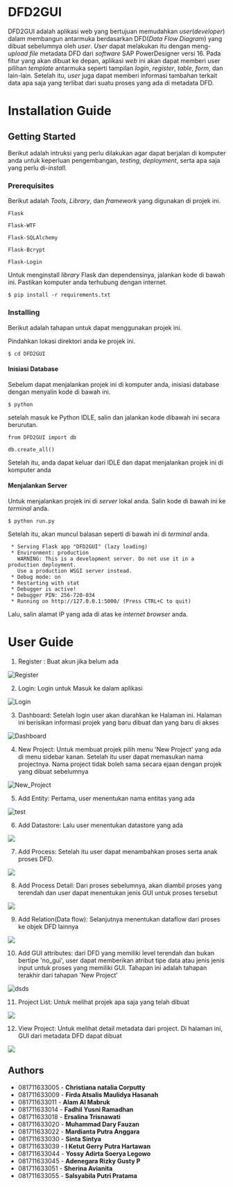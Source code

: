 # DFD2GUI

DFD2GUI adalah aplikasi web yang bertujuan memudahkan *user*(*developer*) dalam membangun antarmuka berdasarkan DFD(*Data Flow Diagram*) yang dibuat sebelumnya oleh *user*. *User* dapat melakukan itu dengan meng-*upload file* metadata DFD dari *software* SAP PowerDesigner versi 16. Pada fitur yang akan dibuat ke depan, aplikasi *web* ini akan dapat memberi user pilihan *template* antarmuka seperti tampilan *login*, *register*, *table*, *form*, dan lain-lain. Setelah itu, *user* juga dapat memberi informasi tambahan terkait data apa saja yang terlibat dari suatu proses yang ada di metadata DFD.

# Installation Guide

## Getting Started

Berikut adalah intruksi yang perlu dilakukan agar dapat berjalan di komputer anda untuk keperluan pengembangan, *testing*, *deployment*, serta apa saja yang perlu di-*install*.

### Prerequisites

Berikut adalah *Tools*, *Library*, dan *framework* yang digunakan di projek ini.

```
Flask

Flask-WTF

Flask-SQLAlchemy

Flask-Bcrypt

Flask-Login
```
Untuk menginstall *library* Flask dan dependensinya, jalankan kode di bawah ini. Pastikan komputer anda terhubung dengan internet.
```
$ pip install -r requirements.txt
```

### Installing

Berikut adalah tahapan untuk dapat menggunakan projek ini.

Pindahkan lokasi direktori anda ke projek ini.

```
$ cd DFD2GUI
```
#### Inisiasi Database
Sebelum dapat menjalankan projek ini di komputer anda, inisiasi database dengan menyalin kode di bawah ini.
```
$ python
```
setelah masuk ke Python IDLE, salin dan jalankan kode dibawah ini secara berurutan.
```
from DFD2GUI import db

db.create_all()
```
Setelah itu, anda dapat keluar dari IDLE dan dapat menjalankan projek ini di komputer anda
#### Menjalankan Server
Untuk menjalankan projek ini di *server* lokal anda. Salin kode di bawah ini ke *terminal* anda.
```
$ python run.py
```

Setelah itu, akan muncul balasan seperti di bawah ini di *terminal* anda.

```
 * Serving Flask app "DFD2GUI" (lazy loading)
 * Environment: production
   WARNING: This is a development server. Do not use it in a production deployment.
   Use a production WSGI server instead.
 * Debug mode: on
 * Restarting with stat
 * Debugger is active!
 * Debugger PIN: 256-720-034
 * Running on http://127.0.0.1:5000/ (Press CTRL+C to quit)
```
Lalu, salin alamat IP yang ada di atas ke *internet browser* anda.

# User Guide

1. Register : Buat akun jika belum ada

![Register](https://raw.githubusercontent.com/AgileRE/DFD2020/master/readme_asset/Register.png)

2. Login: Login untuk Masuk ke dalam aplikasi

![Login](https://raw.githubusercontent.com/AgileRE/DFD2020/master/readme_asset/Login.png)

3. Dashboard: Setelah login user akan diarahkan ke Halaman ini. Halaman ini berisikan informasi projek yang baru dibuat dan yang baru di akses

![Dashboard](https://raw.githubusercontent.com/AgileRE/DFD2020/master/readme_asset/Dashboard.png)

4. New Project: Untuk membuat projek pilih menu 'New Project' yang ada di menu sidebar kanan. Setelah itu user dapat memasukan nama projectnya. Nama project tidak boleh sama secara ejaan dengan
   projek yang dibuat sebelumnya

![New_Project](https://raw.githubusercontent.com/AgileRE/DFD2020/master/readme_asset/New_Project.png)

5. Add Entity: Pertama, user menentukan nama entitas yang ada

![test](https://raw.githubusercontent.com/AgileRE/DFD2020/master/readme_asset/Add_Entity.png)

6. Add Datastore: Lalu user menentukan datastore yang ada

![](https://raw.githubusercontent.com/AgileRE/DFD2020/master/readme_asset/Add_Datastore.png)

7. Add Process: Setelah itu user dapat menambahkan proses serta anak proses DFD.

![](https://raw.githubusercontent.com/AgileRE/DFD2020/master/readme_asset/Add_Process.png)

8. Add Process Detail: Dari proses sebelumnya, akan diambil proses yang terendah dan user dapat menentukan jenis GUI untuk proses
tersebut

![](https://raw.githubusercontent.com/AgileRE/DFD2020/master/readme_asset/Add_Process_Detail.png)

9. Add Relation(Data flow): Selanjutnya menentukan dataflow dari proses ke objek DFD lainnya

![](https://raw.githubusercontent.com/AgileRE/DFD2020/master/readme_asset/Add_relation.png)

10. Add GUI attributes: dari DFD yang memiliki level terendah dan bukan bertipe 'no_gui', user dapat memberikan atribut tipe data atau jenis
jenis input untuk proses yang memiliki GUI. Tahapan ini adalah tahapan terakhir dari tahapan 'New Project'

![dsds](https://raw.githubusercontent.com/AgileRE/DFD2020/master/readme_asset/Add_GUI_atrributes.png)

11. Project List: Untuk melihat projek apa saja yang telah dibuat

![](https://raw.githubusercontent.com/AgileRE/DFD2020/master/readme_asset/Project_list.png)

12. View Project: Untuk melihat detail metadata dari project. Di halaman ini, GUI dari metadata DFD dapat dibuat

![](https://raw.githubusercontent.com/AgileRE/DFD2020/master/readme_asset/View_Project.png)

## Authors

* 081711633005 - **Christiana natalia Corputty**
* 081711633009 - **Firda Atsalis Maulidya Hasanah**
* 081711633011 - **Alam Al Mabruk**
* 081711633014 - **Fadhil Yusni Ramadhan**
* 081711633018 - **Ersalina Trisnawati**
* 081711633020 - **Muhammad Dary Fauzan**
* 081711633022 - **Mardianta Putra Anggara**
* 081711633030 - **Sinta Sintya**
* 081711633039 - **I Ketut Gerry Putra Hartawan**
* 081711633044 - **Yossy Adirta Soerya Legowo**
* 081711633045 - **Adenegara Rizky Gusty P**
* 081711633051 - **Sherina Avianita**
* 081711633055 - **Salsyabila Putri Pratama**
